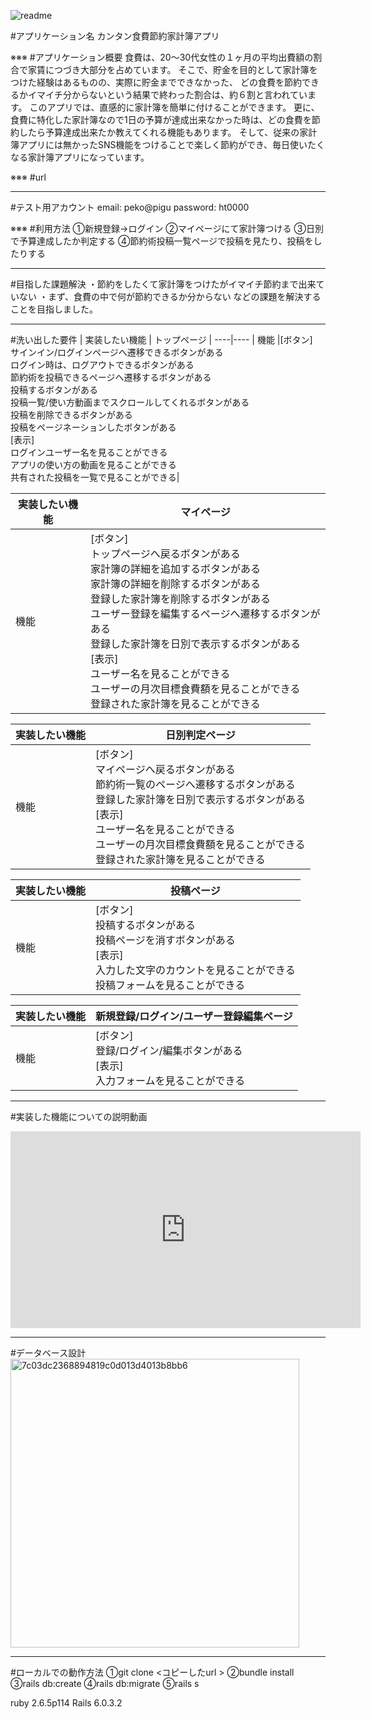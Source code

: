 ![readme](https://user-images.githubusercontent.com/68362725/91681205-9f5d6880-eb88-11ea-8ea3-f0d763c71195.png)

#アプリケーション名
 カンタン食費節約家計簿アプリ

※※※
#アプリケーション概要
 食費は、20〜30代女性の１ヶ月の平均出費額の割合で家賃につづき大部分を占めています。
 そこで、貯金を目的として家計簿をつけた経験はあるものの、実際に貯金までできなかった、
 どの食費を節約できるかイマイチ分からないという結果で終わった割合は、約６割と言われています。
 このアプリでは、直感的に家計簿を簡単に付けることができます。
 更に、食費に特化した家計簿なので1日の予算が達成出来なかった時は、どの食費を節約したら予算達成出来たか教えてくれる機能もあります。
 そして、従来の家計簿アプリには無かったSNS機能をつけることで楽しく節約ができ、毎日使いたくなる家計簿アプリになっています。


※※※
#url
 

***
#テスト用アカウント
 email:    peko@pigu
 password: ht0000

※※※
#利用方法
 ①新規登録→ログイン
 ②マイページにて家計簿つける
 ③日別で予算達成したか判定する
 ④節約術投稿一覧ページで投稿を見たり、投稿をしたりする

***
#目指した課題解決
・節約をしたくて家計簿をつけたがイマイチ節約まで出来ていない
・まず、食費の中で何が節約できるか分からない
 などの課題を解決することを目指しました。

***
#洗い出した要件
 | 実装したい機能 | トップページ |
----|---- 
| 機能 |[ボタン]<br>サインイン/ログインページへ遷移できるボタンがある<br>ログイン時は、ログアウトできるボタンがある<br>節約術を投稿できるページへ遷移するボタンがある<br>投稿するボタンがある<br>投稿一覧/使い方動画までスクロールしてくれるボタンがある<br>投稿を削除できるボタンがある<br>投稿をページネーションしたボタンがある<br>[表示]<br>ログインユーザー名を見ることができる<br>アプリの使い方の動画を見ることができる<br>共有された投稿を一覧で見ることができる|

 | 実装したい機能 | マイページ |
----|---- 
| 機能 |[ボタン]<br>トップページへ戻るボタンがある<br>家計簿の詳細を追加するボタンがある<br>家計簿の詳細を削除するボタンがある<br>登録した家計簿を削除するボタンがある<br>ユーザー登録を編集するページへ遷移するボタンがある<br>登録した家計簿を日別で表示するボタンがある<br>[表示]<br>ユーザー名を見ることができる<br>ユーザーの月次目標食費額を見ることができる<br>登録された家計簿を見ることができる|

| 実装したい機能 | 日別判定ページ |
----|---- 
| 機能 |[ボタン]<br>マイページへ戻るボタンがある<br>節約術一覧のページへ遷移するボタンがある<br>登録した家計簿を日別で表示するボタンがある<br>[表示]<br>ユーザー名を見ることができる<br>ユーザーの月次目標食費額を見ることができる<br>登録された家計簿を見ることができる|

| 実装したい機能 | 投稿ページ |
----|---- 
| 機能 |[ボタン]<br>投稿するボタンがある<br>投稿ページを消すボタンがある<br>[表示]<br>入力した文字のカウントを見ることができる<br>投稿フォームを見ることができる|

| 実装したい機能 | 新規登録/ログイン/ユーザー登録編集ページ |
----|---- 
| 機能 |[ボタン]<br>登録/ログイン/編集ボタンがある<br>[表示]<br>入力フォームを見ることができる|

***
#実装した機能についての説明動画
<iframe width="560" height="315" src="https://www.youtube.com/embed/O_h7D8J73ak" frameborder="0" allow="accelerometer; autoplay; encrypted-media; gyroscope; picture-in-picture" allowfullscreen></iframe>

***
#データベース設計
<img width="462" alt="7c03dc2368894819c0d013d4013b8bb6" src="https://user-images.githubusercontent.com/68362725/91681257-d895d880-eb88-11ea-9a99-1060f26fd824.png">

***
#ローカルでの動作方法
①git clone <コピーしたurl >
②bundle install
③rails db:create
④rails db:migrate
⑤rails s

ruby 2.6.5p114 
Rails 6.0.3.2